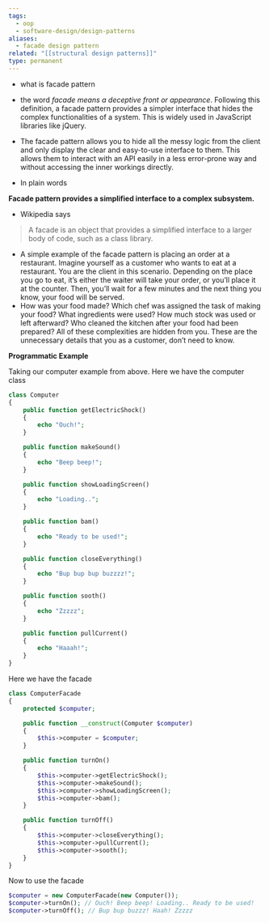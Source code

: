 ```yaml
---
tags:
  - oop
  - software-design/design-patterns
aliases:
  - facade design pattern
related: "[[structural design patterns]]"
type: permanent
---
```


- what is facade pattern

- the word __facade_ _means a_ _deceptive front or appearance__. Following this definition, a facade pattern provides a simpler interface that hides the complex functionalities of a system. This is widely used in JavaScript libraries like jQuery.
- The facade pattern allows you to hide all the messy logic from the client and only display the clear and easy-to-use interface to them. This allows them to interact with an API easily in a less error-prone way and without accessing the inner workings directly.
- In plain words

**Facade pattern provides a simplified interface to a complex subsystem.**

- Wikipedia says
> A facade is an object that provides a simplified interface to a larger body of code, such as a class library.

- A simple example of the facade pattern is placing an order at a restaurant. Imagine yourself as a customer who wants to eat at a restaurant. You are the client in this scenario. Depending on the place you go to eat, it’s either the waiter will take your order, or you’ll place it at the counter. Then, you’ll wait for a few minutes and the next thing you know, your food will be served.
- How was your food made? Which chef was assigned the task of making your food? What ingredients were used? How much stock was used or left afterward? Who cleaned the kitchen after your food had been prepared? All of these complexities are hidden from you. These are the unnecessary details that you as a customer, don’t need to know.

**Programmatic Example**

Taking our computer example from above. Here we have the computer class

```PHP
class Computer
{
    public function getElectricShock()
    {
        echo "Ouch!";
    }

    public function makeSound()
    {
        echo "Beep beep!";
    }

    public function showLoadingScreen()
    {
        echo "Loading..";
    }

    public function bam()
    {
        echo "Ready to be used!";
    }

    public function closeEverything()
    {
        echo "Bup bup bup buzzzz!";
    }

    public function sooth()
    {
        echo "Zzzzz";
    }

    public function pullCurrent()
    {
        echo "Haaah!";
    }
}
```

Here we have the facade

```PHP
class ComputerFacade
{
    protected $computer;

    public function __construct(Computer $computer)
    {
        $this->computer = $computer;
    }

    public function turnOn()
    {
        $this->computer->getElectricShock();
        $this->computer->makeSound();
        $this->computer->showLoadingScreen();
        $this->computer->bam();
    }

    public function turnOff()
    {
        $this->computer->closeEverything();
        $this->computer->pullCurrent();
        $this->computer->sooth();
    }
}
```

Now to use the facade

```PHP
$computer = new ComputerFacade(new Computer());
$computer->turnOn(); // Ouch! Beep beep! Loading.. Ready to be used!
$computer->turnOff(); // Bup bup buzzz! Haah! Zzzzz
```
